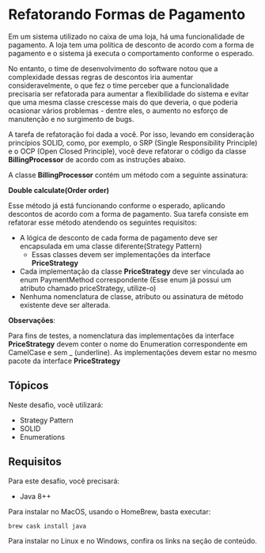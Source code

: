 # Refatorando Formas de Pagamento

Em um sistema utilizado no caixa de uma loja, há uma funcionalidade de pagamento.
A loja tem uma política de desconto de acordo com a forma de pagamento e o sistema já executa o comportamento conforme o esperado.

No entanto, o time de desenvolvimento do software notou que a complexidade dessas regras de descontos iria aumentar consideravelmente, o que fez o time perceber que a funcionalidade precisaria ser refatorada para aumentar a flexibilidade do sistema e evitar que uma mesma classe crescesse mais do que deveria, o que poderia ocasionar vários problemas - dentre eles, o aumento no esforço de manutenção e no surgimento de bugs.

A tarefa de refatoração foi dada a você. Por isso, levando em consideração princípios SOLID, como, por exemplo, o SRP (Single Responsibility Principle) e o OCP (Open Closed Principle), você deve refatorar o código da classe **BillingProcessor** de acordo com as instruções abaixo.

A classe **BillingProcessor** contém  um método com a seguinte assinatura:

**Double calculate(Order order)**

Esse método já está funcionando conforme o esperado, aplicando descontos de acordo com a forma de pagamento. Sua tarefa consiste em refatorar esse método atendendo os seguintes requisitos:
- A lógica de desconto de cada forma de pagamento deve ser encapsulada em uma classe diferente(Strategy Pattern)
    - Essas classes devem ser implementações da interface **PriceStrategy**
- Cada implementação da classe **PriceStrategy** deve ser vinculada ao enum PaymentMethod correspondente (Esse enum já possui um atributo chamado priceStrategy, utilize-o)
- Nenhuma nomenclatura de classe, atributo ou assinatura de método existente deve ser alterada.

**Observações**:

Para fins de testes, a nomenclatura das implementações da interface **PriceStrategy** devem conter o nome do Enumeration correspondente em CamelCase e sem _ (underline).
As implementações devem estar no mesmo pacote da interface **PriceStrategy** 

 

## Tópicos

Neste desafio, você utilizará:

- Strategy Pattern
- SOLID
- Enumerations

## Requisitos
Para este desafio, você precisará:

- Java 8++

Para instalar no MacOS, usando o HomeBrew, basta executar:

    brew cask install java

Para instalar no Linux e no Windows, confira os links na seção de conteúdo.
